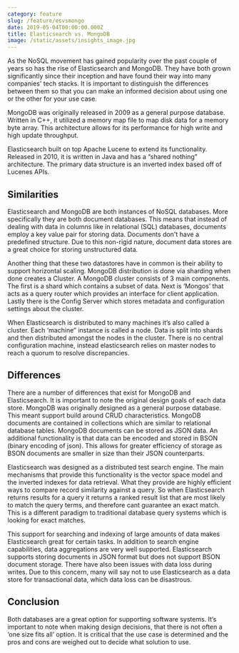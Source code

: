 ```yaml
---
category: feature
slug: /feature/esvsmongo
date: 2019-05-04T00:00:00.000Z
title: Elasticsearch vs. MongoDB
image: /static/assets/insights_image.jpg
---
```

As the NoSQL movement has gained popularity over the past couple of years so has the rise of Elasticsearch and MongoDB. They have both grown significantly since their inception and have found their way into many companies' tech stacks. It is important to distinguish the differences between them so that you can make an informed decision about using one or the other for your use case.

MongoDB was originally released in 2009 as a general purpose database. Written in C++, it utilized a memory map file to map disk data for a memory byte array. This architecture allows for its performance for high write and high update throughput. 

Elasticsearch built on top Apache Lucene to extend its functionality. Released in 2010, it is written in Java and has a “shared nothing” architecture. The primary data structure is an inverted index based off of Lucenes APIs.

## Similarities

Elasticsearch and MongoDB are both instances of NoSQL databases. More specifically they are both document databases. This means that instead of dealing with data in columns like in relational (SQL) databases, documents employ a key value pair for storing data. Documents don't have a predefined structure. Due to this non-rigid nature, document data stores are a great choice for storing unstructured data.

Another thing that these two datastores have in common is their ability to support horizontal scaling. MongoDB distribution is done via sharding when done creates a Cluster. A MongoDB cluster consists of 3 main components. The first is a shard which contains a subset of data. Next is ‘Mongos’ that acts as a query router which provides an interface for client application. Lastly there is the Config Server which stores metadata and configuration settings about the cluster.

When Elasticsearch is distributed to many machines it’s also called a cluster. Each ‘machine” instance is called a node. Data is split into shards and then distributed amongst the nodes in the cluster. There is no central configuration machine, instead elasticsearch relies on master nodes to reach a quorum to resolve discrepancies.

## Differences
There are a number of differences that exist for MongoDB and Elasticsearch. It is important to note the original design goals of each data store. MongoDB was originally designed as a general purpose database. This meant support build around CRUD characteristics.
MongoDB documents are contained in collections which are similar to relational database tables. MongoDB documents can be stored as JSON data. An additional functionality is that data can be encoded and stored in BSON (binary encoding of json). This allows for greater efficiency of storage as BSON documents are smaller in size than their JSON counterparts.

Elasticsearch was designed as a distributed test search engine. The main mechanisms that provide this functionality is the vector space model and the inverted indexes for data retrieval. What they provide are highly efficient ways to compare record similarity against a query. So when Elasticsearch returns results for a query it returns a ranked result list that are most likely to match the query terms, and therefore cant guarantee an exact match. This is a different paradigm to traditional database query systems which is looking for exact matches.

This support for searching and indexing of large amounts of data makes Elasticsearch great for certain tasks. In addition to search engine capabilities, data aggregations are very well supported. Elasticsearch supports storing documents in JSON format but does not support BSON document storage. There have also been issues with data loss during writes. Due to this concern, many will say not to use Elasticsearch as a data store for transactional data, which data loss can be disastrous.

## Conclusion

Both databases are a great option for supporting software systems. It’s important to note when making design decisions, that there is not often a ‘one size fits all’ option. It is critical that the use case is determined and the pros and cons are weighed out to decide what solution to use.

